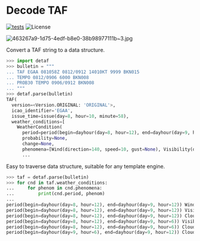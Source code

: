 # Decode TAF
[![tests](https://img.shields.io/github/actions/workflow/status/andrewgryan/detaf/test.yml?branch=main&logo=github&style=for-the-badge)](https://github.com/andrewgryan/detaf/actions/workflows/test.yml)
![License](https://img.shields.io/github/license/andrewgryan/detaf?style=for-the-badge)


![463267a9-1d75-4edf-b8e0-38b98977111b~3.jpg](https://github.com/user-attachments/assets/d4b3808a-550d-440e-96a1-a5286ef33767)

Convert a TAF string to a data structure.

```python
>>> import detaf
>>> bulletin = """
... TAF EGAA 081058Z 0812/0912 14010KT 9999 BKN015
... TEMPO 0812/0906 6000 BKN008
... PROB30 TEMPO 0906/0912 BKN008
... """
>>> detaf.parse(bulletin)
TAF(
  version=<Version.ORIGINAL: 'ORIGINAL'>,
  icao_identifier='EGAA',
  issue_time=issue(day=8, hour=10, minute=58),
  weather_conditions=[
    WeatherCondition(
      period=period(begin=dayhour(day=8, hour=12), end=dayhour(day=9, hour=12)),
      probability=None,
      change=None,
      phenomena=[Wind(direction=140, speed=10, gust=None), Visibility(distance=9999)]),
      ...
```

Easy to traverse data structure, suitable for any template engine.

```python
>>> taf = detaf.parse(bulletin)
>>> for cnd in taf.weather_conditions:
...     for phenom in cnd.phenomena:
...         print(cnd.period, phenom)
...
period(begin=dayhour(day=8, hour=12), end=dayhour(day=9, hour=12)) Wind(direction=140, speed=10, gust=None)
period(begin=dayhour(day=8, hour=12), end=dayhour(day=9, hour=12)) Visibility(distance=9999)
period(begin=dayhour(day=8, hour=12), end=dayhour(day=9, hour=12)) Cloud(description=<CloudDescription.BROKEN: 'BKN'>, height=1500)
period(begin=dayhour(day=8, hour=12), end=dayhour(day=9, hour=6)) Visibility(distance=6000)
period(begin=dayhour(day=8, hour=12), end=dayhour(day=9, hour=6)) Cloud(description=<CloudDescription.BROKEN: 'BKN'>, height=800)
period(begin=dayhour(day=9, hour=6), end=dayhour(day=9, hour=12)) Cloud(description=<CloudDescription.BROKEN: 'BKN'>, height=800)
```
